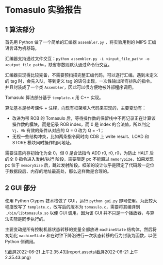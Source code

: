 # Tomasulo 实验报告

## 1 算法部分

首先用 Python 做了一个简单的汇编器 `assembler.py` ，将实验用到的 MIPS 汇编语言译为机器码。

汇编器支持通过文件交互：`python assembler.py -i <input_file_path> -o <output_file_path>`，缺省参数则默认通过命令行交互。

汇编器实现得比较完备，不需要预扫描完整汇编代码，可以逐行汇编。遇到未定义的 tag 时，会先入队，等到定义 tag 的语句出现，一次性输出所有排队的指令。并且封装成了一个类 `Assembler`，因此可以很方便地被外部程序调用。

Tomasulo 算法部分基于 `template.c` 用 C++ 实现。

算法基本是参考课件 + 注释，向现有框架填入代码来实现的，主要变动有：

- 改进为带 ROB 的 Tomasulo 后，等待操作数的保留栈中不再记录正在计算该操作数的模块，而是记录 ROB index，而 0 是 index 的合法值，所以判定 `Vj`、`Vk` 有效的条件从对应的 Q = 0 改为 Q = -1；
- 无视一些结构冲突，比如两条指令同时向 CDB 上 write result、LOAD 和 STORE 模块同时操作相同地址。

 需要注意内存初始化为全 0，但 0 是合法指令 ADD r0, r0, r0，为防止 HALT 后的全 0 指令进入发射/执行 阶段，需要限定 pc 不能超过 `memorySize`，如果发现 pc 位于 `memorySize` 后，跳过发射阶段。框架的设计似乎是限定了代码段一定位于数据段后、内存的地址最高处，那么这样做是合理的。

## 2 GUI 部分

使用 Python Ctypes 技术栈做了 GUI，运行 `python gui.py` 即可使用。为此较大程度改写了 `template.c`，改写后的版本为 `tomasulo.c`，需要将其编译到 `./bin/libtomasulo.so` 以便 GUI 调用。因为该 GUI 并不只是一个播放器，与算法实际是同步执行的。

主要变动是所有控制机器状态转移的变量全部放进 `machineState` 结构体，然后将初始化 `machineState` 和在时钟下降沿进行一次状态转移的行为封装为函数，以便 Python 侧调用。

![截屏2022-06-21 上午2.35.43](report.assets/截屏2022-06-21 上午2.35.43.png)

